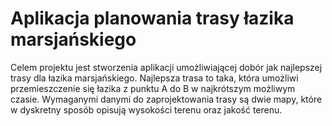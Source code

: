 # Aplikacja planowania trasy łazika marsjańskiego  
  
Celem projektu jest stworzenia aplikacji umożliwiającej dobór jak najlepszej trasy dla łazika marsjańskiego. Najlepsza trasa to taka, która umożliwi przemieszczenie się łazika z punktu A do B w najkrótszym możliwym czasie. Wymaganymi danymi do zaprojektowania trasy są dwie mapy, które w dyskretny sposób opisują wysokości terenu oraz jakość terenu.
